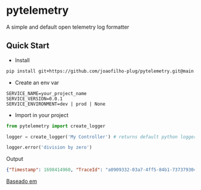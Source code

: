 # pytelemetry

A simple and default open telemetry log formatter

## Quick Start

* Install
```bash
pip install git+https://github.com/joaofilho-plug/pytelemetry.git@main
```

* Create an env var

```
SERVICE_NAME=your_project_name
SERVICE_VERSION=0.0.1
SERVICE_ENVIRONMENT=dev | prod | None
```

* Import in your project

```python
from pytelemetry import create_logger

logger = create_logger('My Controller') # returns default python logger

logger.error('division by zero')

```

Output
```json
{"Timestamp": 1698414960, "TraceId": "a0909332-03a7-4ff5-84b1-7373793042ce", "SeverityText": "ERROR", "SeverityNumber": 17, "Body": "division by zero", "Resource": {"service_name": "service_not_named", "service_version": "0.0.1", "service_environment": null}, "InstrumentationScope": "Class or mehtod name", "Attributes": []}
```


[Baseado em](https://github.com/diego-malga/pytelemetry)

